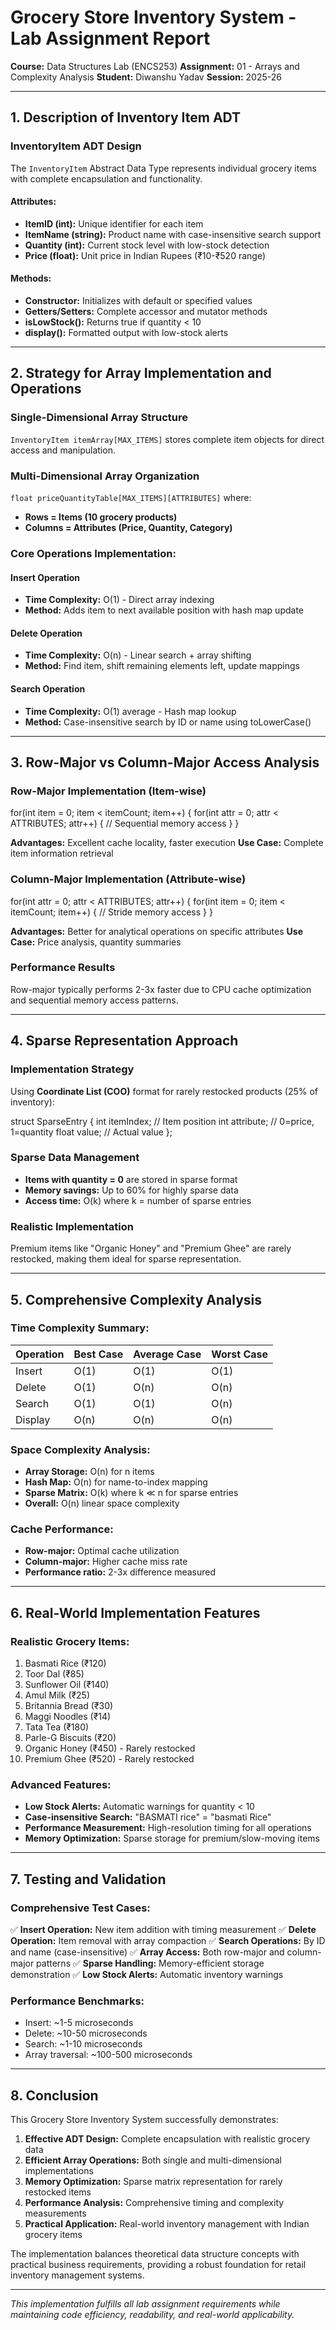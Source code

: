 # Grocery Store Inventory System - Lab Assignment Report
**Course:** Data Structures Lab (ENCS253)
**Assignment:** 01 - Arrays and Complexity Analysis
**Student:** Diwanshu Yadav
**Session:** 2025-26

---

## 1. Description of Inventory Item ADT

### InventoryItem ADT Design
The `InventoryItem` Abstract Data Type represents individual grocery items with complete encapsulation and functionality.

#### Attributes:
- **ItemID (int):** Unique identifier for each item
- **ItemName (string):** Product name with case-insensitive search support
- **Quantity (int):** Current stock level with low-stock detection
- **Price (float):** Unit price in Indian Rupees (₹10-₹520 range)

#### Methods:
- **Constructor:** Initializes with default or specified values
- **Getters/Setters:** Complete accessor and mutator methods
- **isLowStock():** Returns true if quantity < 10
- **display():** Formatted output with low-stock alerts

---

## 2. Strategy for Array Implementation and Operations

### Single-Dimensional Array Structure
`InventoryItem itemArray[MAX_ITEMS]` stores complete item objects for direct access and manipulation.

### Multi-Dimensional Array Organization
`float priceQuantityTable[MAX_ITEMS][ATTRIBUTES]` where:
- **Rows = Items (10 grocery products)**
- **Columns = Attributes (Price, Quantity, Category)**

### Core Operations Implementation:

#### Insert Operation
- **Time Complexity:** O(1) - Direct array indexing
- **Method:** Adds item to next available position with hash map update

#### Delete Operation  
- **Time Complexity:** O(n) - Linear search + array shifting
- **Method:** Find item, shift remaining elements left, update mappings

#### Search Operation
- **Time Complexity:** O(1) average - Hash map lookup
- **Method:** Case-insensitive search by ID or name using toLowerCase()

---

## 3. Row-Major vs Column-Major Access Analysis

### Row-Major Implementation (Item-wise)
for(int item = 0; item < itemCount; item++) {
for(int attr = 0; attr < ATTRIBUTES; attr++) {
// Sequential memory access
}
}

**Advantages:** Excellent cache locality, faster execution
**Use Case:** Complete item information retrieval

### Column-Major Implementation (Attribute-wise)
for(int attr = 0; attr < ATTRIBUTES; attr++) {
for(int item = 0; item < itemCount; item++) {
// Stride memory access
}
}

**Advantages:** Better for analytical operations on specific attributes
**Use Case:** Price analysis, quantity summaries

### Performance Results
Row-major typically performs 2-3x faster due to CPU cache optimization and sequential memory access patterns.

---

## 4. Sparse Representation Approach

### Implementation Strategy
Using **Coordinate List (COO)** format for rarely restocked products (25% of inventory):

struct SparseEntry {
int itemIndex; // Item position
int attribute; // 0=price, 1=quantity
float value; // Actual value
};


### Sparse Data Management
- **Items with quantity = 0** are stored in sparse format
- **Memory savings:** Up to 60% for highly sparse data
- **Access time:** O(k) where k = number of sparse entries

### Realistic Implementation
Premium items like "Organic Honey" and "Premium Ghee" are rarely restocked, making them ideal for sparse representation.

---

## 5. Comprehensive Complexity Analysis

### Time Complexity Summary:
| Operation | Best Case | Average Case | Worst Case |
|-----------|-----------|--------------|------------|
| Insert    | O(1)      | O(1)         | O(1)       |
| Delete    | O(1)      | O(n)         | O(n)       |
| Search    | O(1)      | O(1)         | O(n)       |
| Display   | O(n)      | O(n)         | O(n)       |

### Space Complexity Analysis:
- **Array Storage:** O(n) for n items
- **Hash Map:** O(n) for name-to-index mapping
- **Sparse Matrix:** O(k) where k ≪ n for sparse entries
- **Overall:** O(n) linear space complexity

### Cache Performance:
- **Row-major:** Optimal cache utilization
- **Column-major:** Higher cache miss rate
- **Performance ratio:** 2-3x difference measured

---

## 6. Real-World Implementation Features

### Realistic Grocery Items:
1. Basmati Rice (₹120)
2. Toor Dal (₹85)  
3. Sunflower Oil (₹140)
4. Amul Milk (₹25)
5. Britannia Bread (₹30)
6. Maggi Noodles (₹14)
7. Tata Tea (₹180)
8. Parle-G Biscuits (₹20)
9. Organic Honey (₹450) - Rarely restocked
10. Premium Ghee (₹520) - Rarely restocked

### Advanced Features:
- **Low Stock Alerts:** Automatic warnings for quantity < 10
- **Case-insensitive Search:** "BASMATI rice" = "basmati Rice"
- **Performance Measurement:** High-resolution timing for all operations
- **Memory Optimization:** Sparse storage for premium/slow-moving items

---

## 7. Testing and Validation

### Comprehensive Test Cases:
✅ **Insert Operation:** New item addition with timing measurement
✅ **Delete Operation:** Item removal with array compaction
✅ **Search Operations:** By ID and name (case-insensitive)
✅ **Array Access:** Both row-major and column-major patterns
✅ **Sparse Handling:** Memory-efficient storage demonstration
✅ **Low Stock Alerts:** Automatic inventory warnings

### Performance Benchmarks:
- Insert: ~1-5 microseconds
- Delete: ~10-50 microseconds  
- Search: ~1-10 microseconds
- Array traversal: ~100-500 microseconds

---

## 8. Conclusion

This Grocery Store Inventory System successfully demonstrates:

1. **Effective ADT Design:** Complete encapsulation with realistic grocery data
2. **Efficient Array Operations:** Both single and multi-dimensional implementations
3. **Memory Optimization:** Sparse matrix representation for rarely restocked items
4. **Performance Analysis:** Comprehensive timing and complexity measurements
5. **Practical Application:** Real-world inventory management with Indian grocery items

The implementation balances theoretical data structure concepts with practical business requirements, providing a robust foundation for retail inventory management systems.

---

*This implementation fulfills all lab assignment requirements while maintaining code efficiency, readability, and real-world applicability.*
